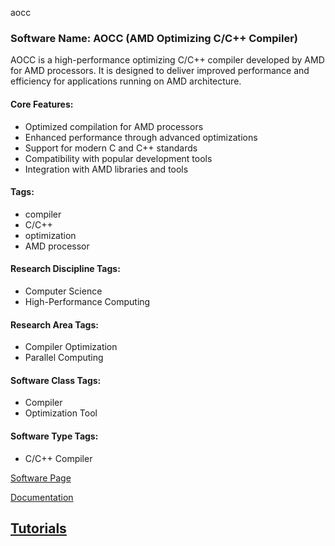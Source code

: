 aocc
### Software Name: AOCC (AMD Optimizing C/C++ Compiler)

AOCC is a high-performance optimizing C/C++ compiler developed by AMD for AMD processors. It is designed to deliver improved performance and efficiency for applications running on AMD architecture.

#### Core Features:
- Optimized compilation for AMD processors
- Enhanced performance through advanced optimizations
- Support for modern C and C++ standards
- Compatibility with popular development tools
- Integration with AMD libraries and tools

#### Tags:
- compiler
- C/C++
- optimization
- AMD processor

#### Research Discipline Tags:
- Computer Science
- High-Performance Computing

#### Research Area Tags:
- Compiler Optimization
- Parallel Computing

#### Software Class Tags:
- Compiler
- Optimization Tool

#### Software Type Tags:
- C/C++ Compiler

[Software Page](https://developer.amd.com/amd-aocc/)

[Documentation](https://developer.amd.com/amd-aocc/documentation/)

[Tutorials](https://developer.amd.com/amd-aocc/tutorials/)
--------------------------------------
